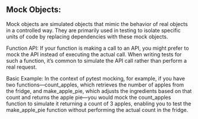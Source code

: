 ## Mock Objects:
Mock objects are simulated objects that mimic the behavior of real objects in a controlled way. They are primarily used in testing to isolate specific units of code by replacing dependencies with these mock objects.

Function API:
If your function is making a call to an API, you might prefer to mock the API instead of executing the actual call. When writing tests for such a function, it’s common to simulate the API call rather than perform a real request.

Basic Example:
In the context of pytest mocking, for example, if you have two functions—count_apples, which retrieves the number of apples from the fridge, and make_apple_pie, which adjusts the ingredients based on that count and returns the apple pie—you would mock the count_apples function to simulate it returning a count of 3 apples, enabling you to test the make_apple_pie function without performing the actual count in the fridge.
